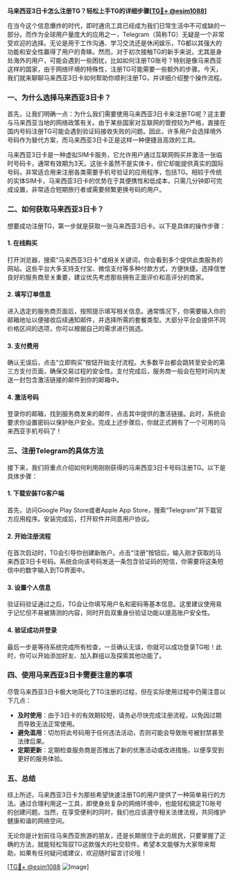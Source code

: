 **马来西亚3日卡怎么注册TG？轻松上手TG的详细步骤[[TG💪+ @esim1088](https://t.me/s/esim1088)]**

在当今这个信息爆炸的时代，即时通讯工具已经成为我们日常生活中不可或缺的一部分。而作为全球用户量庞大的应用之一，Telegram（简称TG）无疑是一个非常受欢迎的选择。无论是用于工作沟通、学习交流还是休闲娱乐，TG都以其强大的功能和安全性赢得了用户的青睐。然而，对于初次接触TG的新手来说，尤其是身处海外的用户，可能会遇到一些困扰，比如如何注册TG账号？特别是像马来西亚这样的国家，由于网络环境的特殊性，注册TG可能需要一些额外的步骤。今天，我们就来聊聊马来西亚3日卡如何帮助你顺利注册TG，并详细介绍整个操作流程。

### **一、为什么选择马来西亚3日卡？**

首先，让我们明确一点：为什么我们需要使用马来西亚3日卡来注册TG呢？这主要与马来西亚当地的网络政策有关。由于某些国家对互联网的管控较为严格，直接在国内号码注册TG可能会遇到验证码接收失败的问题。因此，许多用户会选择境外号码作为替代方案，而马来西亚3日卡正是这样一种便捷且高效的工具。

马来西亚3日卡是一种虚拟SIM卡服务，它允许用户通过互联网购买并激活一张临时号码卡，通常有效期为3天。这张卡虽然不是实体卡，但它却能提供真实的国际号码，非常适合用来注册各类需要手机号验证的应用程序，包括TG。相较于传统的实体SIM卡，马来西亚3日卡的优势在于其便携性和低成本，只需几分钟即可完成设置，非常适合短期旅行者或需要频繁更换号码的用户。

### **二、如何获取马来西亚3日卡？**

想要成功注册TG，第一步就是获取一张马来西亚3日卡。以下是具体的操作步骤：

#### **1. 在线购买**
打开浏览器，搜索“马来西亚3日卡”或相关关键词，你会看到多个提供此类服务的网站。这些平台大多支持支付宝、微信支付等多种付款方式，方便快捷。选择信誉良好的服务商至关重要，建议优先考虑那些拥有正面评价和高评分的商家。

#### **2. 填写订单信息**
进入选定的服务商页面后，按照提示填写相关信息。通常情况下，你需要输入你的邮箱地址以便接收后续通知邮件，并选择所需的套餐类型。大部分平台会提供不同价格区间的选项，你可以根据自己的需求进行挑选。

#### **3. 支付费用**
确认无误后，点击“立即购买”按钮开始支付流程。大多数平台都会跳转至安全的第三方支付页面，确保交易过程的安全性。支付完成后，服务商一般会在短时间内发送一封包含激活链接的邮件到你的邮箱中。

#### **4. 激活号码**
登录你的邮箱，找到服务商发来的邮件，点击其中提供的激活链接。此时，系统会要求你设置密码以保护账户安全。完成上述步骤后，你就正式拥有了一个可用的马来西亚手机号码了！

### **三、注册Telegram的具体方法**

接下来，我们将重点介绍如何利用刚刚获得的马来西亚3日卡号码注册TG。以下是具体步骤：

#### **1. 下载安装TG客户端**
首先，访问Google Play Store或者Apple App Store，搜索“Telegram”并下载官方应用程序。安装完成后，打开软件并同意用户协议。

#### **2. 开始注册流程**
在首次启动时，TG会引导你创建新账户。点击“注册”按钮后，输入刚才获取的马来西亚3日卡号码。系统会向该号码发送一条包含验证码的短信，你需要将这条短信中的数字输入到TG界面中。

#### **3. 设置个人信息**
验证码验证通过之后，TG会让你填写用户名和密码等基本信息。这里建议使用易于记忆但不易被猜测的内容，同时开启双重身份验证功能以提高账户安全性。

#### **4. 验证成功并登录**
最后一步是等待系统完成所有检查，一旦确认无误，你就可以成功登录TG啦！此时，你可以开始添加好友、加入群组以及探索其他功能了。

### **四、使用马来西亚3日卡需要注意的事项**

尽管马来西亚3日卡极大地简化了TG注册的过程，但在实际使用过程中仍需注意以下几点：

- **及时使用**：由于3日卡的有效期较短，请务必尽快完成注册流程，以免因过期而导致无法正常使用。
- **避免滥用**：切勿将此号码用于任何违法活动，否则可能会导致账号被封禁甚至法律后果。
- **定期更新**：定期检查服务商是否推出了新的优惠活动或改进措施，以便享受到更好的服务体验。

### **五、总结**

综上所述，马来西亚3日卡为那些希望快速注册TG的用户提供了一种简单易行的方法。通过合理利用这一工具，即使身处复杂的网络环境中，也能轻松搞定TG账号的创建问题。当然，在享受便利的同时，我们也应该遵守相关法律法规，共同维护健康和谐的网络空间。

无论你是计划前往马来西亚旅游的朋友，还是长期居住于此的居民，只要掌握了正确的方法，就能轻松驾驭TG这款强大的社交软件。希望本文能够为大家带来帮助，如果有任何疑问或建议，欢迎随时留言讨论哦！

[[TG💪+ @esim1088](https://t.me/s/esim1088) ![Image](https://i.postimg.cc/4NQfJmqS/Snipaste-2025-05-13-00-14-12.png)]